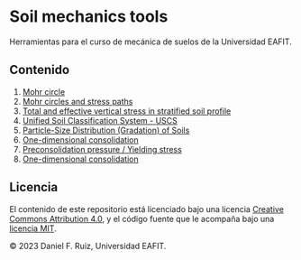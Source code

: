 # Soil mechanics tools

Herramientas para el curso de mecánica de suelos de la Universidad EAFIT.

## Contenido

1. [Mohr circle](./notebooks/mohr_circles.ipynb)
1. [Mohr circles and stress paths](./notebooks/mohr_circles_and_stress_paths.ipynb)
1. [Total and effective vertical stress in stratified soil profile](./notebooks/stress_vs_depth.ipynb)
1. [Unified Soil Classification System - USCS](./notebooks/uscs_classification.ipynb)
1. [Particle-Size Distribution (Gradation) of Soils](./notebooks/particle_size_distrib.ipynb)
1. [One-dimensional consolidation](./notebooks/consolidation_1D.ipynb)
1. [Preconsolidation pressure / Yielding stress](./notebooks/preconsol_pressure.ipynb)
1. [One-dimensional consolidation](./notebooks/steady_flow_2D.ipynb.ipynb)

## Licencia

El contenido de este repositorio está licenciado bajo una licencia
[Creative Commons Attribution 4.0](http://choosealicense.com/licenses/cc-by-4.0/),
y el código fuente que le acompaña bajo una
[licencia MIT](https://opensource.org/licenses/mit-license.php).

© 2023 Daniel F. Ruiz, Universidad EAFIT.

